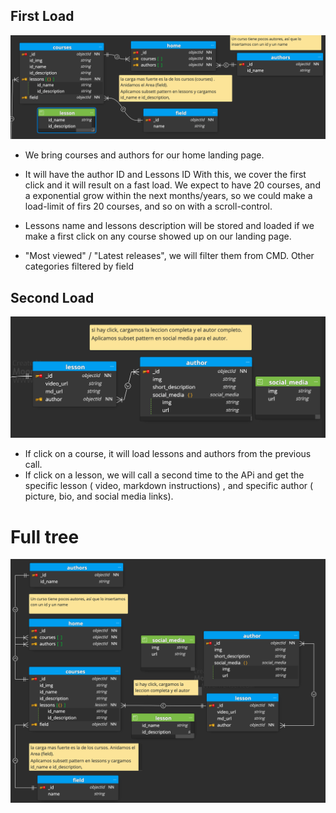 


## First Load

![First Load ](01.png)

- We bring courses and authors for our home landing page.

- It will have the author ID and Lessons ID With this, we cover the first click and it will result on a fast load. We expect to have 20 courses, and a exponential grow within the next months/years, so we could make a load-limit of firs 20 courses, and so on with a scroll-control.

- Lessons name and lessons description will be stored and loaded if we make a first click on any course showed up on our landing page.

- "Most viewed" / "Latest releases", we will filter them from CMD. Other categories filtered by field

## Second Load

![Second Load ](02.png)

- If click on a course, it will load lessons and authors from the previous call.
- If click on a lesson, we will call a second time to the APi and get the specific lesson ( video, markdown instructions) , and specific author ( picture, bio, and social media links).


# Full tree
![full tree](03.png)
